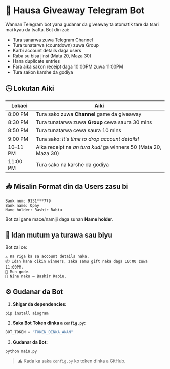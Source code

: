 # 🤖 Hausa Giveaway Telegram Bot

Wannan Telegram bot yana gudanar da giveaway ta atomatik tare da tsari mai kyau da tsafta. Bot ɗin zai:

- Tura sanarwa zuwa Telegram Channel
- Tura tunatarwa (countdown) zuwa Group
- Karɓi account details daga users
- Raba su bisa jinsi (Mata 20, Maza 30)
- Hana duplicate entries
- Fara aika sakon receipt daga 10:00PM zuwa 11:00PM
- Tura saƙon ƙarshe da godiya

## 🕒 Lokutan Aiki

| Lokaci    | Aiki                                                                 |
|-----------|----------------------------------------------------------------------|
| 8:00 PM   | Tura sako zuwa **Channel** game da giveaway                          |
| 8:30 PM   | Tura tunatarwa zuwa **Group** cewa saura 30 mins                    |
| 8:50 PM   | Tura tunatarwa cewa saura 10 mins                                   |
| 9:00 PM   | Tura sako: *It's time to drop account details!*                      |
| 10–11 PM  | Aika receipt na *an tura kudi* ga winners 50 (Mata 20, Maza 30)      |
| 11:00 PM  | Tura sako na ƙarshe da godiya                                        |

## 📥 Misalin Format ɗin da Users zasu bi

```text
Bank num: 9131***779  
Bank name: Opay  
Name holder: Bashir Rabiu
```

Bot zai gane mace/namiji daga sunan **Name holder**.

## 🚫 Idan mutum ya turawa sau biyu

Bot zai ce:

```
⚠️ Ka riga ka sa account details naka.
📦 Idan kana cikin winners, zaka samu gift naka daga 10:00 zuwa 11:00PM.
🙏 Mun gode.
🤵 Nine naku – Bashir Rabiu.
```

## ⚙️ Gudanar da Bot

1. **Shigar da dependencies:**
```bash
pip install aiogram
```

2. **Saka Bot Token ɗinka a `config.py`:**
```python
BOT_TOKEN = "TOKEN_DINKA_ANAN"
```

3. **Gudanar da Bot:**
```bash
python main.py
```

> ⚠️ Kada ka saka `config.py` ko token ɗinka a GitHub.
